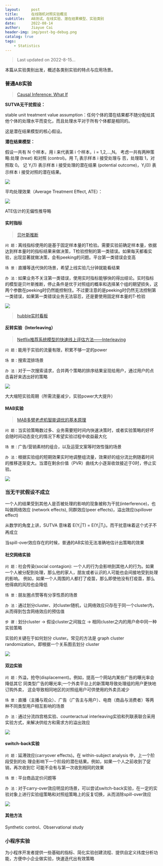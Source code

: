 ```yaml
---
layout:     post
title:      在线随机对照实验概览
subtitle:   AB测试、在线实验、潜在结果模型、实验类别
date:       2022-08-14
author:     Jiayue Cai
header-img: img/post-bg-debug.png
catalog: true
tags:
    - Statistics
---
```


> Last updated on 2022-8-15... 

本篇从实验类别出发，概述各类别实验的特点与应用场景。

### 普通AB实验

> [Causal Inference: What If](https://cdn1.sph.harvard.edu/wp-content/uploads/sites/1268/2020/11/ciwhatif_hernanrobins_23nov20.pdf)

**SUTVA无干扰假设：**

stable unit treatment value assumption：任何个体的潜在结果都不随分配给其他个体的处理水平而变化，而且处理水平对于所有个体都是相同的。

这是潜在结果模型的核心假设。

**潜在结果模型：**

假设一共有 N 个样本，用 i 来代表第 i 个样本，i = 1,2,...,N。
考虑一共有两种策略:处理 (treat) 和对照 (control)。用 T<sub>i</sub> 表示样本 i 接受处理与 否，处理取 1，对照取 0。
记 Y<sub>i</sub>(1) 表示样本 i 接受处理的潜在结果 (potential outcome)，Y<sub>i</sub>(0) 表示样本 i 接受对照的潜在结果。

![](/img/post/20220814/1.jpg)

平均处理效果（Average Treatment Effect, ATE）：

![](/img/post/20220814/2.jpg)

ATE估计的无偏性推导略

#### 实时指标

> [贝叶斯推断](https://typeset.io/papers/bayesian-inference-for-causal-effects-the-role-of-2ipmras166)

`问 题：`离线指标使用的是基于固定样本量的T检验。需要实验前确定样本量，依据达到样本量时的指标结果来做决策，T检验控制的第一类错误。如果每天都看实验，出现显著就做决策，会有peeking的问题。平台第一类错误会变高

`场 景：`直播等迭代快的场景，希望上线实验几分钟就能看结果

`办 法：`如果业务不关注第一类错误，使用实时指标能够快的得出结论。实时指标的模型是贝叶斯推断，停止条件是优于对照组的概率和选择某个组的期望损失，这两个参数在peeking时仍然能控制住。不过要注意的是peeking时仍然无法控制第一类错误，如果第一类错误业务无法容忍，还是要使用固定样本量的T-检验

![](/img/post/20220814/3.png)

> [hubble实时看板](https://hubble.netease.com/help/_book/behaviorAnalysis/dashboardRealtime.html)

#### 反转实验（Interleaving）

> [Netflix推荐系统模型的快速线上评估方法——Interleaving](https://easyai.tech/blog/netflix-interleaving/)

`问 题：`能用于实验的流量有限，积累不够一定的power

`场 景：`搜索混排场景

`办 法：`对于一次搜索请求，合并两个策略的排序结果呈现给用户，通过用户的点击喜好来选出好的策略

![](/img/post/20220814/4.png)

大大缩短实验周期（所需流量减少，实验power大大提升）

#### MAB实验

> [MAB多臂老虎机智能调优的基本原理](https://juejin.cn/post/6994466335707103269)

`问 题：`当实验策略数过多、业务需要短时间内快速决策时，或者实验策略的好坏会随时间动态变化的情况下希望实验过程中收益最大化

`场 景：`广告/营销素材的组合，以及运营文案等时效性强的场景

`办 法：`根据实验组的短期效果实时地调整组流量，效果好的组分流比例随着时间的推移逐渐变大。当潜在剩余价值（PVR）曲线大小逐渐收敛接近于0时，停止实验。

![](/img/post/20220814/5.png)

### 当无干扰假设不成立

一个人的结果受到其他人是否被处理的影响的现象被称为干扰(interference)，也叫做网络效应 (network effects), 同群效应(peer effects)，溢出效应(spillover effect)

从数学的角度上讲，SUTVA 意味着 E(Y<sub>i</sub>|T) = E(Y<sub>i</sub>|T<sub>i</sub>)。而干扰意味着这个式子不再成立

当spill-over效应存在的时候，普通的AB实验无法准确地估计出策略的效果

#### 社交网络实验

`问 题：`社会传染(social contagion): 一个人的行为会影响到其他人的行为。如果一个人被分配到处理，那么他的家人，朋友或者认识的人可能也会间接地受到处理的影响。 例如，如果一个人周围的人都打了疫苗，那么即使他没有打疫苗，那么他得病的风险也会降低

`场 景：`朋友圈点赞等有分享性质的场景

`办 法：`通过划分cluster、对cluster随机，让网络效应只存在于同一个cluster内，从而得到包含网络效应的预估值

`步 骤：`划分cluster -> 假设cluster之间独立 -> 相同cluster之内的用户命中同一种实验策略

实验的关键在于如何划分 cluster。常见的方法是 graph cluster randomization，即根据一个关系图去划分 cluster

![](/img/post/20220814/6.png)

#### 双边实验

`问 题：`外溢，抢夺(displacement)。例如，提高一个网站内某些广告的曝光率会降低其它 同类型广告的曝光率;一个外卖平台上的新策略导致处理组的用户更快地订购外卖， 这会导致相同地区的对照组用户可供使用的外卖员减少

`场 景：`直播（主播与观众）、广告（广告主与用户）、电商（商品与消费者）等两种不同类型用户相互影响的场景

`办 法：`通过分流四宫格实验、counteractual interleaving实验和列联表联合采用实验方式，来解决供给方和需求方的溢出效应

![](/img/post/20220814/7.png)

#### switch-back实验

`问 题：`延滞效应(carryover effects)。在 within-subject analysis 中，上一个阶段受到的处 理会影响下一个阶段的潜在结果。例如，如果一个人之前收到了促销，再次收到它 可能不会有与第一次收到相同的效果

`场 景：`平台商品定价问题等

`办 法：`对于carry-over效应明显的场景，可以尝试switch-back实验，在一定的实验对象上进行实验组策略和对照组策略上的反复切换，从而消除spill-over效应

![](/img/post/20220814/8.png)

#### 其他方法

Synthetic control、Observational study


### 小程序实验

为小程序开发者提供一些基础的指标、简化实验创建流程、提供自定义纬度分析功能，方便中小企业做实验，快速迭代出有效策略

